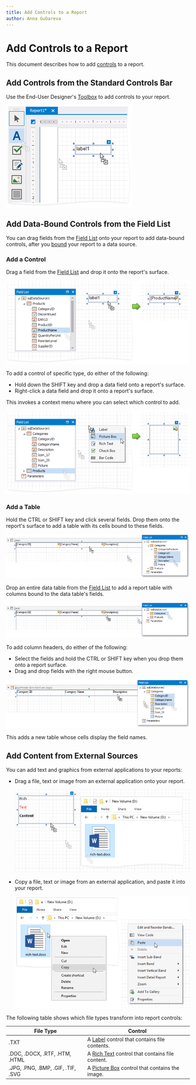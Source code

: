 ```yaml
---
title: Add Controls to a Report
author: Anna Gubareva
---
```

# Add Controls to a Report

This document describes how to add [controls](../../../../../articles/report-designer/report-designer-for-winforms/use-report-elements.md) to a report.

## <a id="addcontrolsfromthetoolbox"></a>Add Controls from the Standard Controls Bar

Use the End-User Designer's [Toolbox](../../../../../articles/report-designer/report-designer-for-winforms/report-designer-tools/toolbox.md) to add controls to your report.

![eurd-add-controls](../../../../../images/eurd-add-controls.png)

## <a id="addfieldsfromthefieldlist"></a>Add Data-Bound Controls from the Field List

You can drag fields from the [Field List](../../../../../articles/report-designer/report-designer-for-winforms/report-designer-tools/ui-panels/field-list.md) onto your report to add data-bound controls, after you [bound](../../../../../articles/report-designer/report-designer-for-winforms/bind-to-data.md) your report to a data source.

### Add a Control

Drag a field from the [Field List](../../../../../articles/report-designer/report-designer-for-winforms/report-designer-tools/ui-panels/field-list.md) and drop it onto the report's surface.

![eurd-add-controls-from-field-list](../../../../../images/eurd-add-controls-from-field-list.png)

To add a control of specific type, do either of the following:

* Hold down the SHIFT key and drop a data field onto a report's surface.
* Right-click a data field and drop it onto a report's surface.

This invokes a context menu where you can select which control to add.

![eurd-add-controls-from-field-list-picturebox](../../../../../images/eurd-add-controls-from-field-list-picturebox.png)

### Add a Table

Hold the CTRL or SHIFT key and click several fields. Drop them onto the report's surface to add a table with its cells bound to these fields.

![eurd-add-controls-add-table](../../../../../images/eurd-add-controls-add-table.png)

Drop an entire data table from the [Field List](../../../../../articles/report-designer/report-designer-for-winforms/report-designer-tools/ui-panels/field-list.md) to add a report table with columns bound to the data table's fields.

![eurd-add-controls-add-entire-table](../../../../../images/eurd-add-controls-add-entire-table.png)

To add column headers, do either of the following:

* Select the fields and hold the CTRL or SHIFT key when you drop them onto a report surface.
* Drag and drop fields with the right mouse button.

![eurd-add-controls-add-column-headers](../../../../../images/eurd-add-controls-add-column-headers.png)

 This adds a new table whose cells display the field names.

## <a id="addcontrolsfromexternalsources"></a>Add Content from External Sources

You can add text and graphics from external applications to your reports:

* Drag a file, text or image from an external application onto your report.

	![eurd-add-controls-drag-rich-text](../../../../../images/eurd-add-controls-drag-rich-text.png)

* Copy a file, text or image from an external application, and paste it into your report.

	![eurd-add-controls-copy-text](../../../../../images/eurd-add-controls-copy-text.png)

The following table shows which file types transform into report controls:

| File Type | Control |
| --- | --- |
| .TXT | A [Label](../../../../../articles/report-designer/report-designer-for-winforms/use-report-elements/use-basic-report-controls/label.md) control that contains file contents. |
| .DOC, .DOCX, .RTF, .HTM, .HTML | A [Rich Text](../../../../../articles/report-designer/report-designer-for-winforms/use-report-elements/use-basic-report-controls/rich-text.md) control that contains file content. |
| .JPG, .PNG, .BMP, .GIF, .TIF, .SVG | A [Picture Box](../../../../../articles/report-designer/report-designer-for-winforms/use-report-elements/use-basic-report-controls/picture-box.md) control that contains the image. |